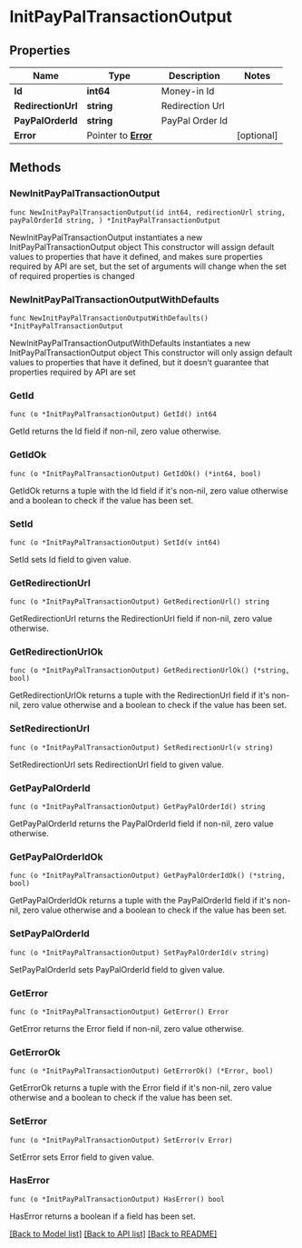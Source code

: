 # InitPayPalTransactionOutput

## Properties

Name | Type | Description | Notes
------------ | ------------- | ------------- | -------------
**Id** | **int64** | Money-in Id | 
**RedirectionUrl** | **string** | Redirection Url | 
**PayPalOrderId** | **string** | PayPal Order Id | 
**Error** | Pointer to [**Error**](Error.md) |  | [optional] 

## Methods

### NewInitPayPalTransactionOutput

`func NewInitPayPalTransactionOutput(id int64, redirectionUrl string, payPalOrderId string, ) *InitPayPalTransactionOutput`

NewInitPayPalTransactionOutput instantiates a new InitPayPalTransactionOutput object
This constructor will assign default values to properties that have it defined,
and makes sure properties required by API are set, but the set of arguments
will change when the set of required properties is changed

### NewInitPayPalTransactionOutputWithDefaults

`func NewInitPayPalTransactionOutputWithDefaults() *InitPayPalTransactionOutput`

NewInitPayPalTransactionOutputWithDefaults instantiates a new InitPayPalTransactionOutput object
This constructor will only assign default values to properties that have it defined,
but it doesn't guarantee that properties required by API are set

### GetId

`func (o *InitPayPalTransactionOutput) GetId() int64`

GetId returns the Id field if non-nil, zero value otherwise.

### GetIdOk

`func (o *InitPayPalTransactionOutput) GetIdOk() (*int64, bool)`

GetIdOk returns a tuple with the Id field if it's non-nil, zero value otherwise
and a boolean to check if the value has been set.

### SetId

`func (o *InitPayPalTransactionOutput) SetId(v int64)`

SetId sets Id field to given value.


### GetRedirectionUrl

`func (o *InitPayPalTransactionOutput) GetRedirectionUrl() string`

GetRedirectionUrl returns the RedirectionUrl field if non-nil, zero value otherwise.

### GetRedirectionUrlOk

`func (o *InitPayPalTransactionOutput) GetRedirectionUrlOk() (*string, bool)`

GetRedirectionUrlOk returns a tuple with the RedirectionUrl field if it's non-nil, zero value otherwise
and a boolean to check if the value has been set.

### SetRedirectionUrl

`func (o *InitPayPalTransactionOutput) SetRedirectionUrl(v string)`

SetRedirectionUrl sets RedirectionUrl field to given value.


### GetPayPalOrderId

`func (o *InitPayPalTransactionOutput) GetPayPalOrderId() string`

GetPayPalOrderId returns the PayPalOrderId field if non-nil, zero value otherwise.

### GetPayPalOrderIdOk

`func (o *InitPayPalTransactionOutput) GetPayPalOrderIdOk() (*string, bool)`

GetPayPalOrderIdOk returns a tuple with the PayPalOrderId field if it's non-nil, zero value otherwise
and a boolean to check if the value has been set.

### SetPayPalOrderId

`func (o *InitPayPalTransactionOutput) SetPayPalOrderId(v string)`

SetPayPalOrderId sets PayPalOrderId field to given value.


### GetError

`func (o *InitPayPalTransactionOutput) GetError() Error`

GetError returns the Error field if non-nil, zero value otherwise.

### GetErrorOk

`func (o *InitPayPalTransactionOutput) GetErrorOk() (*Error, bool)`

GetErrorOk returns a tuple with the Error field if it's non-nil, zero value otherwise
and a boolean to check if the value has been set.

### SetError

`func (o *InitPayPalTransactionOutput) SetError(v Error)`

SetError sets Error field to given value.

### HasError

`func (o *InitPayPalTransactionOutput) HasError() bool`

HasError returns a boolean if a field has been set.


[[Back to Model list]](../README.md#documentation-for-models) [[Back to API list]](../README.md#documentation-for-api-endpoints) [[Back to README]](../README.md)


